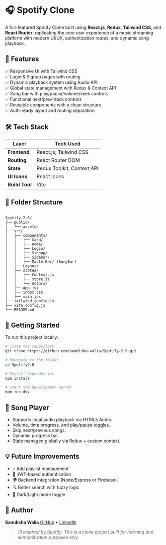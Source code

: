 

# 🎧 Spotify Clone

A full-featured Spotify Clone built using **React.js**, **Redux**, **Tailwind CSS**, and **React Router**, replicating the core user experience of a music streaming platform with modern UI/UX, authentication routes, and dynamic song playback.


## 📌 Features

✅ Responsive UI with Tailwind CSS  
✅ Login & Signup pages with routing  
✅ Dynamic playback system using Audio API  
✅ Global state management with Redux & Context API  
✅ Song bar with play/pause/volume/seek controls  
✅ Functional next/prev track controls  
✅ Reusable components with a clean structure  
✅ Auth-ready layout and routing separation



## 🛠 Tech Stack

| Layer        | Tech Used                |
|--------------|--------------------------|
| **Frontend** | React.js, Tailwind CSS   |
| **Routing**  | React Router DOM         |
| **State**    | Redux Toolkit, Context API |
| **UI Icons** | React Icons              |
| **Build Tool** | Vite                   |



## 📁 Folder Structure

```

Spotify-2.0/
├── public/
│   └── assets/
├── src/
│   ├── components/
│   │   ├── Card/
│   │   ├── Home/
│   │   ├── Login/
│   │   ├── Signup/
│   │   ├── Sidebar/
│   │   ├── MasterBar/ (SongBar)
│   ├── Layout/
│   ├── states/
│   │   ├── Context.js
│   │   ├── store.js
│   │   └── Actors/
│   ├── App.jsx
│   ├── index.css
│   ├── main.jsx
├── tailwind.config.js
├── vite.config.js
└── README.md

````



## 🚀 Getting Started

To run this project locally:

```bash
# Clone the repository
git clone https://github.com/samdisha-walia/Spotify-2.0.git

# Navigate to the folder
cd Spotify2.0

# Install dependencies
npm install

# Start the development server
npm run dev
````



## 🎵 Song Player

* Supports local audio playback via HTML5 Audio.
* Volume, time progress, and play/pause toggles.
* Skip next/previous songs.
* Dynamic progress bar.
* State managed globally via Redux + custom context.


## 💡 Future Improvements

* 🎶 Add playlist management
* 🔐 JWT-based authentication
* 🌍 Backend integration (Node/Express or Firebase)
* 🔍 Better search with fuzzy logic
* 🎨 Dark/Light mode toggle



## 👤 Author

**Samdisha Walia**
[GitHub](https://github.com/Samdisha-Walia) • [LinkedIn](https://linkedin.com/in/samdisha-walia) 




> *UI inspired by Spotify. This is a clone project built for learning and demonstration purposes only.*
